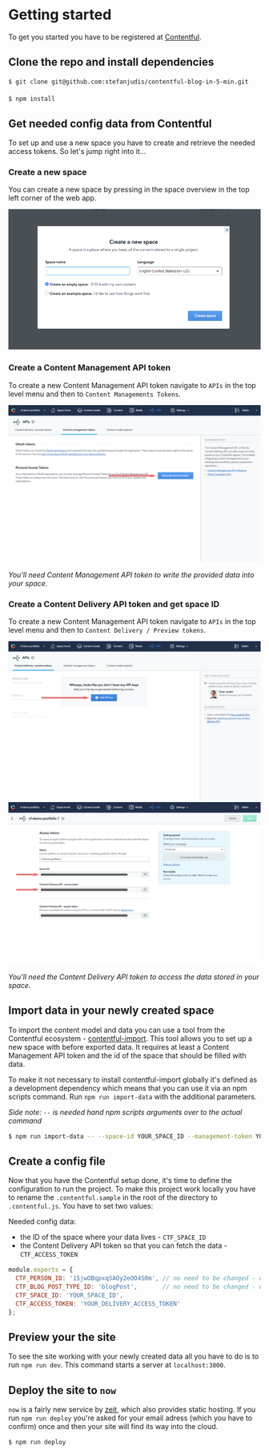 # Getting started

To get you started you have to be registered at [Contentful](https://www.contentful.com).

## Clone the repo and install dependencies

```bash
$ git clone git@github.com:stefanjudis/contentful-blog-in-5-min.git

$ npm install
```

## Get needed config data from Contentful

To set up and use a new space you have to create and retrieve the needed access tokens. So let's jump right into it...

### Create a new space

You can create a new space by pressing in the space overview in the top left corner of the web app.

![Create new space dialog](./images/login.png "Create new space dialog")

### Create a Content Management API token

To create a new Content Management API token navigate to `APIs` in the top level menu and then to `Content Managements Tokens`.

![Dialog to create a CMA token](./images/cma-token.png "Dialog to create a CMA token")

*You'll need Content Management API token to write the provided data into your space.*

### Create a Content Delivery API token and get space ID

To create a new Content Management API token navigate to `APIs` in the top level menu and then to `Content Delivery / Preview tokens`.

![Dialog to create a CDA token](./images/cda-create-token.png "Dialog to create a CDA token")
![Dialog to copy a CDA token](./images/cda-copy-token.png "Dialog to copy a CDA token")

*You'll need the Content Delivery API token to access the data stored in your space.*

## Import data in your newly created space

To import the content model and data you can use a tool from the Contentful ecosystem - [contentful-import](https://www.npmjs.com/package/contentful-import). This tool allows you to set up a new space with before exported data. It requires at least a Content Management API token and the id of the space that should be filled with data.

To make it not necessary to install contentful-import globally it's defined as a development dependency which means that you can use it via an npm scripts command. Run `npm run import-data` with the additional parameters.

*Side note: `--` is needed hand npm scripts arguments over to the actual command*

```bash
$ npm run import-data -- --space-id YOUR_SPACE_ID --management-token YOUR_MANAGEMENT_TOKEN
```

## Create a config file

Now that you have the Contentful setup done, it's time to define the configuration to run the project. To make this project work locally you have to rename the `.contentful.sample` in the root of the directory to `.contentful.js`. You have to set two values:

Needed config data:
- the ID of the space where your data lives - `CTF_SPACE_ID`
- the Content Delivery API token so that you can fetch the data - `CTF_ACCESS_TOKEN`

```javascript
module.exports = {
  CTF_PERSON_ID: '15jwOBqpxqSAOy2eOO4S0m', // no need to be changed - was set in your import
  CTF_BLOG_POST_TYPE_ID: 'blogPost',       // no need to be changed - was set in your import
  CTF_SPACE_ID: 'YOUR_SPACE_ID',
  CTF_ACCESS_TOKEN: 'YOUR_DELIVERY_ACCESS_TOKEN'
};
```

## Preview your the site

To see the site working with your newly created data all you have to do is to run `npm run dev`. This command starts a server at `localhost:3000`.

## Deploy the site to `now`

`now` is a fairly new service by [zeit](https://zeit.co), which also provides static hosting. If you run `npm run deploy` you're asked for your email adress (which you have to confirm) once and then your site will find its way into the cloud.

```bash
$ npm run deploy
```
